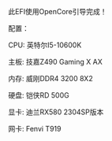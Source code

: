 此EFI使用OpenCore引导完成！

配置：

CPU: 英特尔I5-10600K

主板: 技嘉Z490 Gaming X AX

内存: 威刚DDR4 3200 8X2

硬盘: 铠侠RD 500G

显卡: 迪兰RX580 2304SP版本

网卡: Fenvi T919

